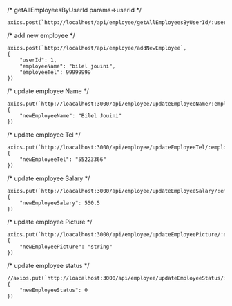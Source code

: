 /* getAllEmployeesByUserId params=>userId */

    axios.post(`http://localhost/api/employee/getAllEmployeesByUserId/:userId`)

/* add new employee */

    axios.post(`http://localhost/api/employee/addNewEmployee`,
    {
        "userId": 1,
        "employeeName": "bilel jouini",
        "employeeTel": 99999999
    })

/* update employee Name */

    axios.put(`http://loacalhost:3000/api/employee/updateEmployeeName/:employeeId`,
    {
        "newEmployeeName": "Bilel Jouini"
    })

/* update employee Tel */

    axios.put(`http://loacalhost:3000/api/employee/updateEmployeeTel/:employeeId`,
    {
        "newEmployeeTel": "55223366"
    })

/* update employee Salary */

    axios.put(`http://loacalhost:3000/api/employee/updateEmployeeSalary/:employeeId`,
    {
        "newEmployeeSalary": 550.5
    })

/* update employee Picture */

    axios.put(`http://loacalhost:3000/api/employee/updateEmployeePicture/:employeeId`,
    {
        "newEmployeePicture": "string"
    })

/* update employee status */

    //axios.put(`http://loacalhost:3000/api/employee/updateEmployeeStatus/:employeeId`,
    {
        "newEmployeeStatus": 0
    })

